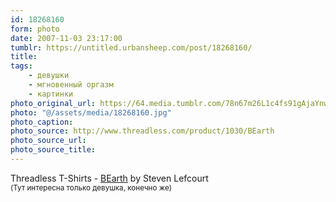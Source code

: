 ```yaml
---
id: 18268160
form: photo
date: 2007-11-03 23:17:00
tumblr: https://untitled.urbansheep.com/post/18268160/
title:
tags:
    - девушки
    - мгновенный оргазм
    - картинки
photo_original_url: https://64.media.tumblr.com/78n67m26L1c4fs91gAjaYnwu_400.jpg
photo: "@/assets/media/18268160.jpg"
photo_caption:
photo_source: http://www.threadless.com/product/1030/BEarth
photo_source_url:
photo_source_title:
---
```


<p>Threadless T-Shirts - <a href="http://www.threadless.com/product/1030/BEarth">BEarth</a> by Steven Lefcourt<br><small>(Тут интересна только девушка, конечно же)</small></p>
